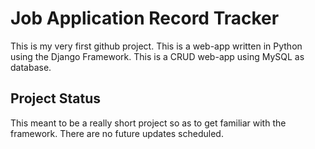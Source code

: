 # Job Application Record Tracker 
This is my very first github project. This is a web-app written in Python using the Django Framework.
This is a CRUD web-app using MySQL as database. 


## Project Status
This meant to be a really short project so as to get familiar with the framework. There are no future updates scheduled. 
